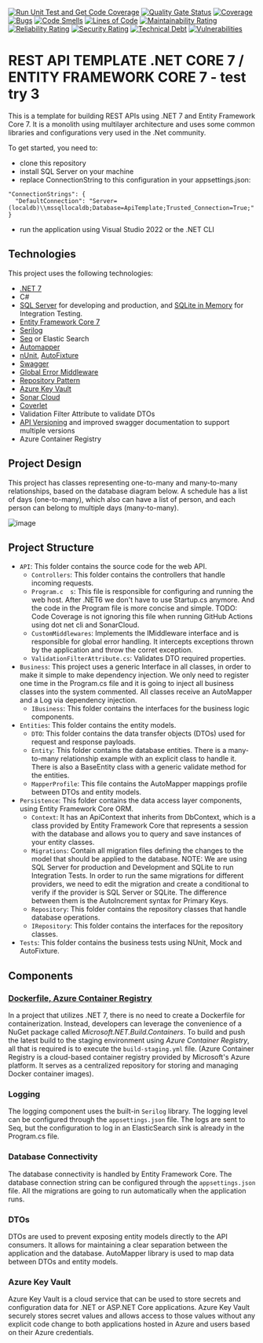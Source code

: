[![Run Unit Test and Get Code Coverage](https://github.com/taorodrigueswork/rest-api/actions/workflows/unit-tests-code-coverage.yml/badge.svg)](https://github.com/taorodrigueswork/rest-api/actions/workflows/unit-tests-code-coverage.yml)
[![Quality Gate Status](https://sonarcloud.io/api/project_badges/measure?project=taorodrigueswork_rest-api&metric=alert_status)](https://sonarcloud.io/dashboard?id=taorodrigueswork_rest-api)
[![Coverage](https://sonarcloud.io/api/project_badges/measure?project=taorodrigueswork_rest-api&metric=coverage)](https://sonarcloud.io/dashboard?id=taorodrigueswork_rest-api)
[![Bugs](https://sonarcloud.io/api/project_badges/measure?project=taorodrigueswork_rest-api&metric=bugs)](https://sonarcloud.io/dashboard?id=taorodrigueswork_rest-api)
[![Code Smells](https://sonarcloud.io/api/project_badges/measure?project=taorodrigueswork_rest-api&metric=code_smells)](https://sonarcloud.io/dashboard?id=taorodrigueswork_rest-api)
[![Lines of Code](https://sonarcloud.io/api/project_badges/measure?project=taorodrigueswork_rest-api&metric=ncloc)](https://sonarcloud.io/dashboard?id=taorodrigueswork_rest-api)
[![Maintainability Rating](https://sonarcloud.io/api/project_badges/measure?project=taorodrigueswork_rest-api&metric=sqale_rating)](https://sonarcloud.io/dashboard?id=taorodrigueswork_rest-api)
[![Reliability Rating](https://sonarcloud.io/api/project_badges/measure?project=taorodrigueswork_rest-api&metric=reliability_rating)](https://sonarcloud.io/dashboard?id=taorodrigueswork_rest-api)
[![Security Rating](https://sonarcloud.io/api/project_badges/measure?project=taorodrigueswork_rest-api&metric=security_rating)](https://sonarcloud.io/dashboard?id=taorodrigueswork_rest-api)
[![Technical Debt](https://sonarcloud.io/api/project_badges/measure?project=taorodrigueswork_rest-api&metric=sqale_index)](https://sonarcloud.io/dashboard?id=taorodrigueswork_rest-api)
[![Vulnerabilities](https://sonarcloud.io/api/project_badges/measure?project=taorodrigueswork_rest-api&metric=vulnerabilities)](https://sonarcloud.io/dashboard?id=taorodrigueswork_rest-api)
 
# REST API TEMPLATE .NET CORE 7 / ENTITY FRAMEWORK CORE 7 - test try 3

This is a template for building REST APIs using .NET 7 and Entity Framework Core 7. It is a monolith using multilayer architecture and uses some common libraries and configurations very used in the .Net community.

To get started, you need to:
- clone this repository
- install SQL Server on your machine
- replace ConnectionString to this configuration in your appsettings.json:

```
"ConnectionStrings": {
  "DefaultConnection": "Server=(localdb)\\mssqllocaldb;Database=ApiTemplate;Trusted_Connection=True;"
}
```
- run the application using Visual Studio 2022 or the .NET CLI 

## Technologies

This project uses the following technologies:
- [.NET 7](https://learn.microsoft.com/en-us/dotnet/core/whats-new/dotnet-7)
- C#
- [SQL Server](https://www.microsoft.com/en-us/sql-server) for developing and production, and [SQLite in Memory](https://www.sqlite.org/index.html) for Integration Testing.
- [Entity Framework Core 7](https://learn.microsoft.com/en-us/ef/core/what-is-new/ef-core-7.0/whatsnew)
- [Serilog](https://serilog.net/)
- [Seq](https://datalust.co/seq) or Elastic Search
- [Automapper](https://automapper.org/)
- [nUnit](https://nunit.org/), [AutoFixture](https://docs.educationsmediagroup.com/unit-testing-csharp/autofixture/quick-glance-at-autofixture)
- [Swagger](https://swagger.io/)
- [Global Error Middleware](https://code-maze.com/global-error-handling-aspnetcore/)
- [Repository Pattern](https://learn.microsoft.com/en-us/dotnet/architecture/microservices/microservice-ddd-cqrs-patterns/infrastructure-persistence-layer-design)
- [Azure Key Vault](https://azure.microsoft.com/en-us/products/key-vault/)
- [Sonar Cloud](https://docs.sonarcloud.io/)
- [Coverlet](https://github.com/coverlet-coverage/coverlet)
- Validation Filter Attribute to validate DTOs
- [API Versioning](https://github.com/dotnet/aspnet-api-versioning/wiki) and improved swagger documentation to support multiple versions
- Azure Container Registry

## Project Design

This project has classes representing one-to-many and many-to-many relationships, based on the database diagram below. A schedule has a list of days (one-to-many), which also can have a list of person, and each person can belong to multiple days (many-to-many).

![image](https://github.com/taorodrigueswork/rest-api/assets/135357085/7a48f8a5-9510-412f-9ccf-cef0bae0c7c3)

## Project Structure

- `API`: This folder contains the source code for the web API.
  - `Controllers`: This folder contains the controllers that handle incoming requests.
  - `Program.c	s`: This file is responsible for configuring and running the web host. After .NET6 we don't have to use Startup.cs anymore. And the code in the Program file is more concise and simple. TODO: Code Coverage is not ignoring this file when running GitHub Actions using dot net cli and SonarCloud.
  - `CustomMiddlewares`:  Implements the IMiddleware interface and is responsible for global error handling.  It intercepts exceptions thrown by the application and throw the corret exception. 
  - `ValidationFilterAttribute.cs`:  Validates DTO required properties.
- `Business`: This project uses a generic Interface in all classes, in order to make it simple to make dependency injection. We only need to register one time in the Program.cs file and it is going to inject all business classes into the system commented. All classes receive an AutoMapper and a Log via dependency injection.
  - `IBusiness`: This folder contains the interfaces for the business logic components.
- `Entities`: This folder contains the entity models.
  - `DTO`: This folder contains the data transfer objects (DTOs) used for request and response payloads.
  - `Entity`: This folder contains the database entities. There is a many-to-many relationship example with an explicit class to handle it. There is also a BaseEntity class with a generic validate method for the entities.
  - `MapperProfile`: This file contains the AutoMapper mappings profile between DTOs and entity models.
- `Persistence`: This folder contains the data access layer components, using Entity Framework Core ORM.
  - `Context`: It has an ApiContext that inherits from DbContext, which is a class provided by Entity Framework Core that represents a session with the database and allows you to query and save instances of your entity classes.
  - `Migrations`: Contain all migration files defining the changes to the model that should be applied to the database. NOTE: We are using SQL Server for production and Development and SQLite to run Integration Tests. In order to run the same migrations for different providers, we need to edit the migration and create a conditional to verify if the provider is SQL Server or SQLite. The difference between them is the AutoIncrement syntax for Primary Keys.
  - `Repository`: This folder contains the repository classes that handle database operations.
  - `IRepository`: This folder contains the interfaces for the repository classes.
- `Tests`: This folder contains the business tests using NUnit, Mock and AutoFixture.
	
## Components

### [Dockerfile, Azure Container Registry]([https://github.com/coverlet-coverage/coverlet](https://codewithmukesh.com/blog/built-in-container-support-for-dotnet-7/))
In a project that utilizes .NET 7, there is no need to create a Dockerfile for containerization. Instead, developers can leverage the convenience of a NuGet package called *Microsoft.NET.Build.Containers*. To build and push the latest build to the staging environment using *Azure Container Registry*, all that is required is to execute the `build-staging.yml` file. (Azure Container Registry is a cloud-based container registry provided by Microsoft's Azure platform. It serves as a centralized repository for storing and managing Docker container images).

### Logging

The logging component uses the built-in `Serilog` library. The logging level can be configured through the `appsettings.json` file. The logs are sent to Seq, but the configuration to log in an ElasticSearch sink is already in the Program.cs file.

### Database Connectivity

The database connectivity is handled by Entity Framework Core. The database connection string can be configured through the `appsettings.json` file.
All the migrations are going to run automatically when the application runs.

### DTOs

DTOs are used to prevent exposing entity models directly to the API consumers. It allows for maintaining a clear separation between the application and the database. AutoMapper library is used to map data between DTOs and entity models.

### Azure Key Vault

Azure Key Vault is a cloud service that can be used to store secrets and configuration data for .NET or ASP.NET Core applications. Azure Key Vault securely stores secret values and allows access to those values without any explicit code change to both applications hosted in Azure and users based on their Azure credentials.

